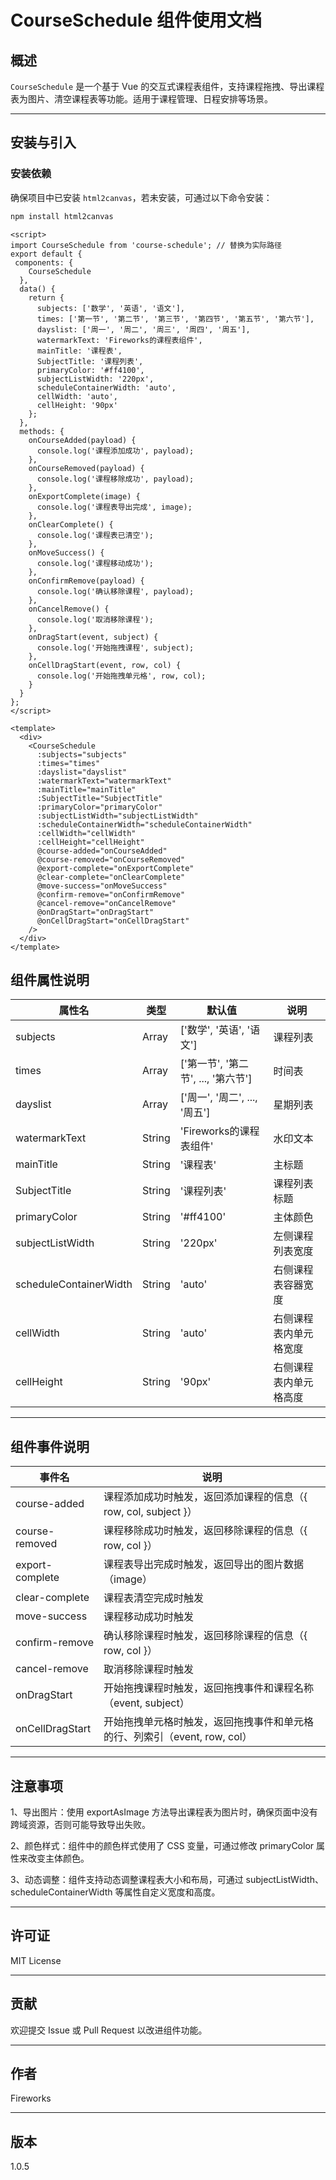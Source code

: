 # CourseSchedule 组件使用文档

## 概述
`CourseSchedule` 是一个基于 Vue 的交互式课程表组件，支持课程拖拽、导出课程表为图片、清空课程表等功能。适用于课程管理、日程安排等场景。

---

## 安装与引入

### 安装依赖
确保项目中已安装 `html2canvas`，若未安装，可通过以下命令安装：

```bash
npm install html2canvas
```

```
<script>
import CourseSchedule from 'course-schedule'; // 替换为实际路径
export default {
 components: {
    CourseSchedule
  },
  data() {
    return {
      subjects: ['数学', '英语', '语文'],
      times: ['第一节', '第二节', '第三节', '第四节', '第五节', '第六节'],
      dayslist: ['周一', '周二', '周三', '周四', '周五'],
      watermarkText: 'Fireworks的课程表组件',
      mainTitle: '课程表',
      SubjectTitle: '课程列表',
      primaryColor: '#ff4100',
      subjectListWidth: '220px',
      scheduleContainerWidth: 'auto',
      cellWidth: 'auto',
      cellHeight: '90px'
    };
  },
  methods: {
    onCourseAdded(payload) {
      console.log('课程添加成功', payload);
    },
    onCourseRemoved(payload) {
      console.log('课程移除成功', payload);
    },
    onExportComplete(image) {
      console.log('课程表导出完成', image);
    },
    onClearComplete() {
      console.log('课程表已清空');
    },
    onMoveSuccess() {
      console.log('课程移动成功');
    },
    onConfirmRemove(payload) {
      console.log('确认移除课程', payload);
    },
    onCancelRemove() {
      console.log('取消移除课程');
    },
    onDragStart(event, subject) {
      console.log('开始拖拽课程', subject);
    },
    onCellDragStart(event, row, col) {
      console.log('开始拖拽单元格', row, col);
    }
  }
};
</script>

<template>
  <div>
    <CourseSchedule
      :subjects="subjects"
      :times="times"
      :dayslist="dayslist"
      :watermarkText="watermarkText"
      :mainTitle="mainTitle"
      :SubjectTitle="SubjectTitle"
      :primaryColor="primaryColor"
      :subjectListWidth="subjectListWidth"
      :scheduleContainerWidth="scheduleContainerWidth"
      :cellWidth="cellWidth"
      :cellHeight="cellHeight"
      @course-added="onCourseAdded"
      @course-removed="onCourseRemoved"
      @export-complete="onExportComplete"
      @clear-complete="onClearComplete"
      @move-success="onMoveSuccess"
      @confirm-remove="onConfirmRemove"
      @cancel-remove="onCancelRemove"
      @onDragStart="onDragStart"
      @onCellDragStart="onCellDragStart"
    />
  </div>
</template>

```

## 组件属性说明

| 属性名 | 类型 | 默认值 | 说明 | 
| --- | --- | --- | --- | 
| subjects | Array | ['数学', '英语', '语文'] | 课程列表 | 
| times | Array | ['第一节', '第二节', ..., '第六节'] | 时间表 |
| dayslist | Array | ['周一', '周二', ..., '周五'] | 星期列表 | 
| watermarkText | String | 'Fireworks的课程表组件' | 水印文本 | 
| mainTitle | String | '课程表' | 主标题 | 
| SubjectTitle | String | '课程列表' | 课程列表标题 |
| primaryColor | String | '#ff4100' | 主体颜色 | 
| subjectListWidth | String | '220px' | 左侧课程列表宽度 |
| scheduleContainerWidth | String | 'auto' | 右侧课程表容器宽度 |
| cellWidth | String | 'auto' | 右侧课程表内单元格宽度 |
| cellHeight | String | '90px' | 右侧课程表内单元格高度 |

---

## 组件事件说明
| 事件名 | 说明 |
| --- | --- | 
| course-added | 课程添加成功时触发，返回添加课程的信息（{ row, col, subject }） | 
| course-removed | 课程移除成功时触发，返回移除课程的信息（{ row, col }） |
| export-complete | 课程表导出完成时触发，返回导出的图片数据（image） |
| clear-complete | 课程表清空完成时触发 |
| move-success | 课程移动成功时触发 | 
| confirm-remove | 确认移除课程时触发，返回移除课程的信息（{ row, col }） |
| cancel-remove | 取消移除课程时触发 | 
| onDragStart | 开始拖拽课程时触发，返回拖拽事件和课程名称（event, subject） |
| onCellDragStart | 开始拖拽单元格时触发，返回拖拽事件和单元格的行、列索引（event, row, col） |

---


## 注意事项
1、导出图片：使用 exportAsImage 方法导出课程表为图片时，确保页面中没有跨域资源，否则可能导致导出失败。

2、颜色样式：组件中的颜色样式使用了 CSS 变量，可通过修改 primaryColor 属性来改变主体颜色。

3、动态调整：组件支持动态调整课程表大小和布局，可通过 subjectListWidth、scheduleContainerWidth 等属性自定义宽度和高度。

---

## 许可证
MIT License

---

## 贡献
欢迎提交 Issue 或 Pull Request 以改进组件功能。

---

## 作者
Fireworks

---

## 版本
1.0.5
